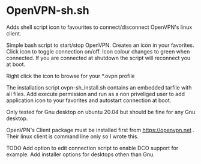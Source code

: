 # OpenVPN-sh.sh

Adds shell script icon to favourites to connect/disconnect OpenVPN's linux client.

Simple bash script to start/stop OpenVPN. Creates an icon in your favorites. Click icon to toggle connection on/off. Icon colour changes to green when connected. If you are connected at shutdown the script will reconnect you at boot.

Right click the icon to browse for your *.ovpn profile

The installation script ovpn-sh_install.sh contains an embedded tarfile with all files. Add execute permission and run as a non priveliged user to add application icon to your favorites and autostart connection at boot.

Only tested for Gnu desktop on ubuntu 20.04 but should be fine for any Gnu desktop.


OpenVPN's Client package must be installed first from https://openvpn.net . Their linux client is command line only so I wrote this. 

TODO Add option to edit connection script to enable DCO support for example. Add installer options for desktops othen than Gnu.
